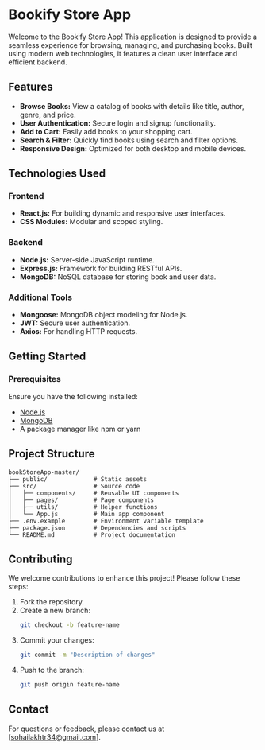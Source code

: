 # Bookify Store App

Welcome to the Bookify Store App! This application is designed to provide a seamless experience for browsing, managing, and purchasing books. Built using modern web technologies, it features a clean user interface and efficient backend.

## Features

- **Browse Books:** View a catalog of books with details like title, author, genre, and price.
- **User Authentication:** Secure login and signup functionality.
- **Add to Cart:** Easily add books to your shopping cart.
- **Search & Filter:** Quickly find books using search and filter options.
- **Responsive Design:** Optimized for both desktop and mobile devices.

## Technologies Used

### Frontend

- **React.js:** For building dynamic and responsive user interfaces.
- **CSS Modules:** Modular and scoped styling.

### Backend

- **Node.js:** Server-side JavaScript runtime.
- **Express.js:** Framework for building RESTful APIs.
- **MongoDB:** NoSQL database for storing book and user data.

### Additional Tools

- **Mongoose:** MongoDB object modeling for Node.js.
- **JWT:** Secure user authentication.
- **Axios:** For handling HTTP requests.

## Getting Started

### Prerequisites

Ensure you have the following installed:

- [Node.js](https://nodejs.org/)
- [MongoDB](https://www.mongodb.com/)
- A package manager like npm or yarn

## Project Structure

```
bookStoreApp-master/
├── public/             # Static assets
├── src/                # Source code
│   ├── components/     # Reusable UI components
│   ├── pages/          # Page components
│   ├── utils/          # Helper functions
│   └── App.js          # Main app component
├── .env.example        # Environment variable template
├── package.json        # Dependencies and scripts
└── README.md           # Project documentation
```

## Contributing

We welcome contributions to enhance this project! Please follow these steps:

1. Fork the repository.
2. Create a new branch:
   ```bash
   git checkout -b feature-name
   ```
3. Commit your changes:
   ```bash
   git commit -m "Description of changes"
   ```
4. Push to the branch:
   ```bash
   git push origin feature-name
   ```

## Contact

For questions or feedback, please contact us at [sohailakhtr34@gmail.com].
